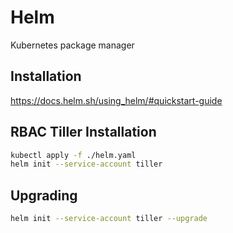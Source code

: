 # Helm
Kubernetes package manager

## Installation
https://docs.helm.sh/using_helm/#quickstart-guide

## RBAC Tiller Installation

```bash
kubectl apply -f ./helm.yaml
helm init --service-account tiller
```

## Upgrading

```bash
helm init --service-account tiller --upgrade
```